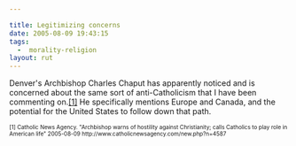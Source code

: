 ```yaml
---

title: Legitimizing concerns
date: 2005-08-09 19:43:15
tags:
  -  morality-religion
layout: rut
---
```


<p>Denver's Archbishop Charles Chaput has apparently noticed and is concerned about the same sort of anti-Catholicism that I have been commenting on.<a href="http://www.catholicnewsagency.com/new.php?n=4587">[1]</a> He specifically mentions Europe and Canada, and the potential for the United States to follow down that path.</p>  <font size="-2"> [1] Catholic News Agency.  "Archbishop warns of hostility against Christianity; calls Catholics to play role in American life" 2005-08-09 http://www.catholicnewsagency.com/new.php?n=4587 </font>


